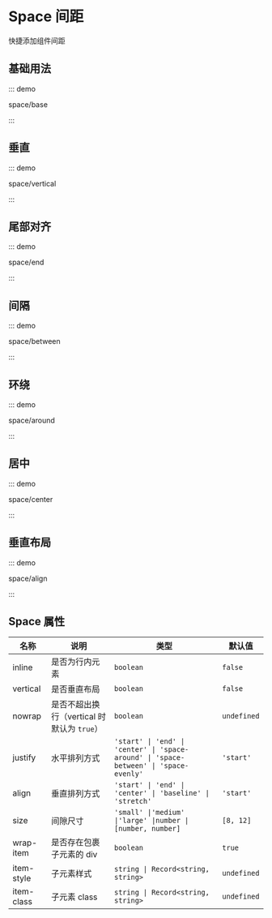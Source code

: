 # Space 间距

快捷添加组件间距

## 基础用法

::: demo

space/base

:::

## 垂直

::: demo

space/vertical

:::

## 尾部对齐

::: demo

space/end

:::

## 间隔

::: demo

space/between

:::

## 环绕

::: demo

space/around

:::

## 居中

::: demo

space/center

:::

## 垂直布局

::: demo

space/align

:::

## Space 属性

| 名称       | 说明                                       | 类型                                                         | 默认值      |
| ---------- | ------------------------------------------ | ------------------------------------------------------------ | ----------- |
| inline     | 是否为行内元素                             | `boolean`                                                    | `false`     |
| vertical   | 是否垂直布局                               | `boolean`                                                    | `false`     |
| nowrap     | 是否不超出换行（vertical 时默认为 `true`） | `boolean`                                                    | `undefined` |
| justify    | 水平排列方式                               | `'start' \| 'end' \| 'center' \| 'space-around' \| 'space-between' \| 'space-evenly'` | `'start'`   |
| align      | 垂直排列方式                               | `'start' \| 'end' \| 'center' \| 'baseline' \| 'stretch'`    | `'start'`   |
| size       | 间隙尺寸                                   | `'small' \|'medium' \|'large' \|number \|[number, number]`   | `[8, 12]`   |
| wrap-item  | 是否存在包裹子元素的 div                   | `boolean`                                                    | `true`      |
| item-style | 子元素样式                                 | `string \| Record<string, string>`                           | `undefined` |
| item-class | 子元素 class                               | `string \| Record<string, string>`                           | `undefined` |



<script setup lang="ts">
import SpaceBase from '../examples/space/base.vue'
import SpaceVertical from '../examples/space/vertical.vue'
import SpaceEnd from '../examples/space/end.vue'
import SpaceBetween from '../examples/space/between.vue'
import SpaceAround from '../examples/space/around.vue'
import SpaceCenter from '../examples/space/center.vue'
import SpaceAlign from '../examples/space/align.vue'
</script>
